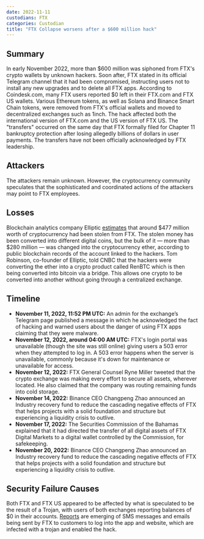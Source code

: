 ```yaml
---
date: 2022-11-11
custodians: FTX
categories: Custodian
title: "FTX Collapse worsens after a $600 million hack"
---
```


## Summary

In early November 2022, more than $600 million was siphoned from FTX's crypto wallets by unknown hackers. Soon after, FTX stated in its official Telegram channel that it had been compromised, instructing users not to install any new upgrades and to delete all FTX apps. According to Coindesk.com, many FTX users reported $0 left in their FTX.com and FTX US wallets. Various Ethereum tokens, as well as Solana and Binance Smart Chain tokens, were removed from FTX's official wallets and moved to decentralized exchanges such as 1inch. The hack affected both the international version of FTX.com and the US version of FTX US. The "transfers" occurred on the same day that FTX formally filed for Chapter 11 bankruptcy protection after losing allegedly billions of dollars in user payments. The transfers have not been officially acknowledged by FTX leadership.

## Attackers

The attackers remain unknown. However, the cryptocurrency community speculates that the sophisticated and coordinated actions of the attackers may point to FTX employees.

## Losses

Blockchain analytics company Elliptic [estimates](https://hub.elliptic.co/analysis/477-million-in-unauthorized-transfers-from-ftx/) that around $477 million worth of cryptocurrency had been stolen from FTX. The stolen money has been converted into different digital coins, but the bulk of it — more than $280 million — was changed into the cryptocurrency ether, according to public blockchain records of the account linked to the hackers. Tom Robinson, co-founder of Elliptic, told CNBC that the hackers were converting the ether into a crypto product called RenBTC which is then being converted into bitcoin via a bridge. This allows one crypto to be converted into another without going through a centralized exchange.

## Timeline

- **November 11, 2022, 11:52 PM UTC:** An admin for the exchange’s Telegram page published a message in which he acknowledged the fact of hacking and warned users about the danger of using FTX apps claiming that they were malware.
- **November 12, 2022, around 04:00 AM UTC:** FTX's login portal was unavailable (though the site was still online) giving users a 503 error when they attempted to log in. A 503 error happens when the server is unavailable, commonly because it's down for maintenance or unavailable for access.
- **November 12, 2022:** FTX General Counsel Ryne Miller tweeted that the crypto exchange was making every effort to secure all assets, wherever located. He also claimed that the company was routing remaining funds into cold storage.
- **November 14, 2022:** Binance CEO Changpeng Zhao announced an Industry recovery fund to reduce the cascading negative effects of FTX that helps projects with a solid foundation and structure but experiencing a liquidity crisis to outlive.
- **November 17, 2022:** The Securities Commission of the Bahamas explained that it had directed the transfer of all digital assets of FTX Digital Markets to a digital wallet controlled by the Commission, for safekeeping.
- **November 20, 2022:** Binance CEO Changpeng Zhao announced an Industry recovery fund to reduce the cascading negative effects of FTX that helps projects with a solid foundation and structure but experiencing a liquidity crisis to outlive.

## Security Failure Causes

Both FTX and FTX US appeared to be affected by what is speculated to be the result of a Trojan, with users of both exchanges reporting balances of $0 in their accounts. [Reports](https://www.financemagnates.com/cryptocurrency/ftx-hacked-1bn-drained-from-ftx-and-ftx-us-accounts-so-far/) are emerging of SMS messages and emails being sent by FTX to customers to log into the app and website, which are infected with a trojan and enabled the hack.
